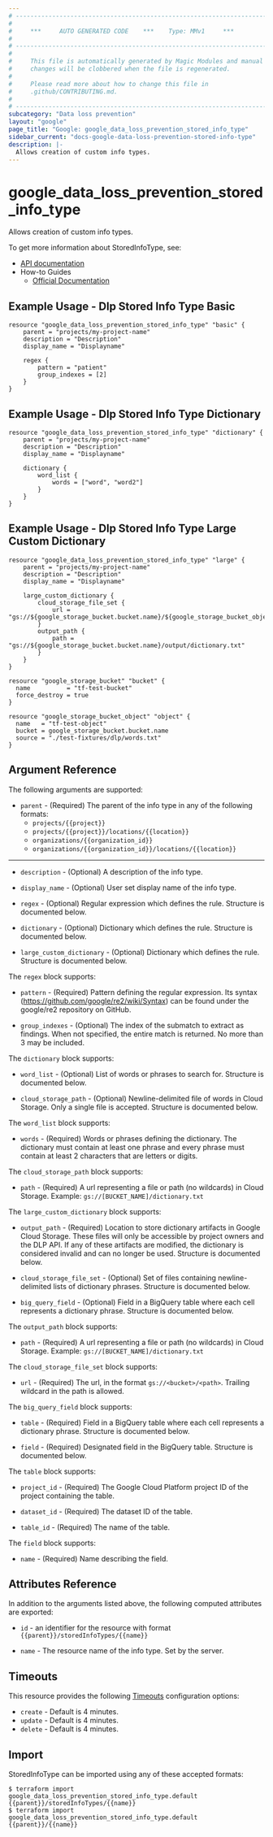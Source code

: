 ```yaml
---
# ----------------------------------------------------------------------------
#
#     ***     AUTO GENERATED CODE    ***    Type: MMv1     ***
#
# ----------------------------------------------------------------------------
#
#     This file is automatically generated by Magic Modules and manual
#     changes will be clobbered when the file is regenerated.
#
#     Please read more about how to change this file in
#     .github/CONTRIBUTING.md.
#
# ----------------------------------------------------------------------------
subcategory: "Data loss prevention"
layout: "google"
page_title: "Google: google_data_loss_prevention_stored_info_type"
sidebar_current: "docs-google-data-loss-prevention-stored-info-type"
description: |-
  Allows creation of custom info types.
---
```


# google\_data\_loss\_prevention\_stored\_info\_type

Allows creation of custom info types.


To get more information about StoredInfoType, see:

* [API documentation](https://cloud.google.com/dlp/docs/reference/rest/v2/projects.storedInfoTypes)
* How-to Guides
    * [Official Documentation](https://cloud.google.com/dlp/docs/creating-stored-infotypes)

## Example Usage - Dlp Stored Info Type Basic


```hcl
resource "google_data_loss_prevention_stored_info_type" "basic" {
	parent = "projects/my-project-name"
	description = "Description"
	display_name = "Displayname"

	regex {
		pattern = "patient"
		group_indexes = [2]
	}
}
```
## Example Usage - Dlp Stored Info Type Dictionary


```hcl
resource "google_data_loss_prevention_stored_info_type" "dictionary" {
	parent = "projects/my-project-name"
	description = "Description"
	display_name = "Displayname"

	dictionary {
		word_list {
			words = ["word", "word2"]
		}
	}
}
```
## Example Usage - Dlp Stored Info Type Large Custom Dictionary


```hcl
resource "google_data_loss_prevention_stored_info_type" "large" {
	parent = "projects/my-project-name"
	description = "Description"
	display_name = "Displayname"

	large_custom_dictionary {
		cloud_storage_file_set {
			url = "gs://${google_storage_bucket.bucket.name}/${google_storage_bucket_object.object.name}"
		}
		output_path {
			path = "gs://${google_storage_bucket.bucket.name}/output/dictionary.txt"
		}
	}
}

resource "google_storage_bucket" "bucket" {
  name          = "tf-test-bucket"
  force_destroy = true
}

resource "google_storage_bucket_object" "object" {
  name   = "tf-test-object"
  bucket = google_storage_bucket.bucket.name
  source = "./test-fixtures/dlp/words.txt"
}
```

## Argument Reference

The following arguments are supported:


* `parent` -
  (Required)
  The parent of the info type in any of the following formats:
  * `projects/{{project}}`
  * `projects/{{project}}/locations/{{location}}`
  * `organizations/{{organization_id}}`
  * `organizations/{{organization_id}}/locations/{{location}}`


- - -


* `description` -
  (Optional)
  A description of the info type.

* `display_name` -
  (Optional)
  User set display name of the info type.

* `regex` -
  (Optional)
  Regular expression which defines the rule.
  Structure is documented below.

* `dictionary` -
  (Optional)
  Dictionary which defines the rule.
  Structure is documented below.

* `large_custom_dictionary` -
  (Optional)
  Dictionary which defines the rule.
  Structure is documented below.


The `regex` block supports:

* `pattern` -
  (Required)
  Pattern defining the regular expression.
  Its syntax (https://github.com/google/re2/wiki/Syntax) can be found under the google/re2 repository on GitHub.

* `group_indexes` -
  (Optional)
  The index of the submatch to extract as findings. When not specified, the entire match is returned. No more than 3 may be included.

The `dictionary` block supports:

* `word_list` -
  (Optional)
  List of words or phrases to search for.
  Structure is documented below.

* `cloud_storage_path` -
  (Optional)
  Newline-delimited file of words in Cloud Storage. Only a single file is accepted.
  Structure is documented below.


The `word_list` block supports:

* `words` -
  (Required)
  Words or phrases defining the dictionary. The dictionary must contain at least one
  phrase and every phrase must contain at least 2 characters that are letters or digits.

The `cloud_storage_path` block supports:

* `path` -
  (Required)
  A url representing a file or path (no wildcards) in Cloud Storage. Example: `gs://[BUCKET_NAME]/dictionary.txt`

The `large_custom_dictionary` block supports:

* `output_path` -
  (Required)
  Location to store dictionary artifacts in Google Cloud Storage. These files will only be accessible by project owners and the DLP API.
  If any of these artifacts are modified, the dictionary is considered invalid and can no longer be used.
  Structure is documented below.

* `cloud_storage_file_set` -
  (Optional)
  Set of files containing newline-delimited lists of dictionary phrases.
  Structure is documented below.

* `big_query_field` -
  (Optional)
  Field in a BigQuery table where each cell represents a dictionary phrase.
  Structure is documented below.


The `output_path` block supports:

* `path` -
  (Required)
  A url representing a file or path (no wildcards) in Cloud Storage. Example: `gs://[BUCKET_NAME]/dictionary.txt`

The `cloud_storage_file_set` block supports:

* `url` -
  (Required)
  The url, in the format `gs://<bucket>/<path>`. Trailing wildcard in the path is allowed.

The `big_query_field` block supports:

* `table` -
  (Required)
  Field in a BigQuery table where each cell represents a dictionary phrase.
  Structure is documented below.

* `field` -
  (Required)
  Designated field in the BigQuery table.
  Structure is documented below.


The `table` block supports:

* `project_id` -
  (Required)
  The Google Cloud Platform project ID of the project containing the table.

* `dataset_id` -
  (Required)
  The dataset ID of the table.

* `table_id` -
  (Required)
  The name of the table.

The `field` block supports:

* `name` -
  (Required)
  Name describing the field.

## Attributes Reference

In addition to the arguments listed above, the following computed attributes are exported:

* `id` - an identifier for the resource with format `{{parent}}/storedInfoTypes/{{name}}`

* `name` -
  The resource name of the info type. Set by the server.


## Timeouts

This resource provides the following
[Timeouts](/docs/configuration/resources.html#timeouts) configuration options:

- `create` - Default is 4 minutes.
- `update` - Default is 4 minutes.
- `delete` - Default is 4 minutes.

## Import


StoredInfoType can be imported using any of these accepted formats:

```
$ terraform import google_data_loss_prevention_stored_info_type.default {{parent}}/storedInfoTypes/{{name}}
$ terraform import google_data_loss_prevention_stored_info_type.default {{parent}}/{{name}}
```
